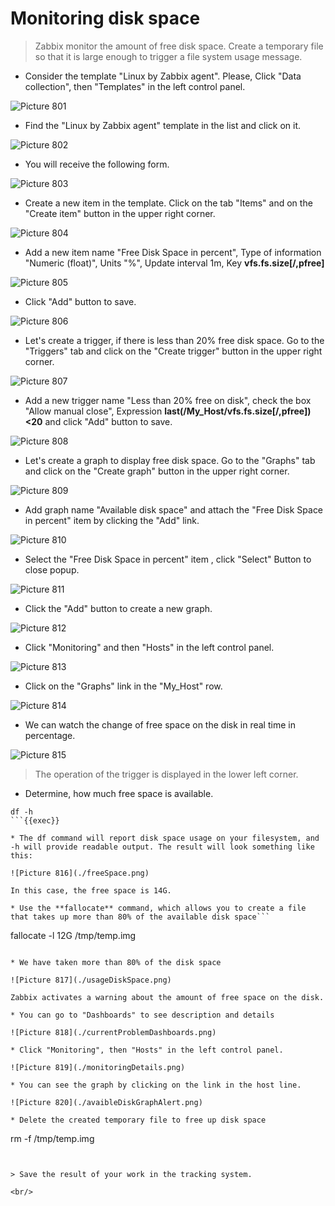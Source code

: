 # Monitoring disk space


> Zabbix monitor the amount of free disk space. Create a temporary file so that it is large enough to trigger a file system usage message.

* Consider the template "Linux by Zabbix agent". Please, Click "Data collection", then "Templates" in the left control panel.

![Picture 801](./dataCollectionTemplates.png)

* Find the "Linux by Zabbix agent" template in the list and click on it.

![Picture 802](./linuxZabbixAgentTemplate.png)

* You will receive the following form.

![Picture 803](./linuxZabbixAgentForm.png)

* Сreate a new item in the template. Click on the tab "Items" and on the "Create item" button in the upper right corner.

![Picture 804](./createNewItem.png)

* Add a new item name "Free Disk Space in percent", Type of information "Numeric (float)", Units "%", Update interval 1m, Key **vfs.fs.size[/,pfree]**

![Picture 805](./freeDiskSpaceItem.png)

* Click "Add" button to save.

![Picture 806](./freeDiskSpaceAdd.png)

* Let's create a trigger, if there is less than 20% free disk space. Go to the "Triggers" tab and click on the "Create trigger" button in the upper right corner.

![Picture 807](./createTrigger.png)

* Add a new trigger name "Less than 20% free on disk", check the box "Allow manual close", Expression **last(/My_Host/vfs.fs.size[/,pfree])<20** and click "Add" button to save.

![Picture 808](./freeDiskSpaceTrigger.png)

* Let's create a graph to display free disk space. Go to the "Graphs" tab and click on the "Create graph" button in the upper right corner.

![Picture 809](./createGraph.png)

* Add graph name "Available disk space" and attach the "Free Disk Space in percent" item by clicking the "Add" link.

![Picture 810](./createNewGraph.png)

* Select the "Free Disk Space in percent" item , click "Select" Button to close popup.

![Picture 811](./selectFreeDiskSpaceItem.png)

* Click the "Add" button to create a new graph.

![Picture 812](./addNewGraph.png)

* Click "Monitoring" and then "Hosts" in the left control panel.

![Picture 813](./monitoringHosts.png)

* Click on the "Graphs" link in the "My_Host" row.

![Picture 814](./monitoringHostGraphs.png)

* We can watch the change of free space on the disk in real time in percentage.

![Picture 815](./avaibleDiskGraph.png)

> The operation of the trigger is displayed in the lower left corner.

* Determine, how much free space is available.
```
df -h
```{{exec}}

* The df command will report disk space usage on your filesystem, and -h will provide readable output. The result will look something like this:

![Picture 816](./freeSpace.png)

In this case, the free space is 14G.

* Use the **fallocate** command, which allows you to create a file that takes up more than 80% of the available disk space```
```
fallocate -l 12G /tmp/temp.img
```{{exec}}

* We have taken more than 80% of the disk space

![Picture 817](./usageDiskSpace.png)

Zabbix activates a warning about the amount of free space on the disk.

* You can go to "Dashboards" to see description and details

![Picture 818](./currentProblemDashboards.png)

* Click "Monitoring", then "Hosts" in the left control panel.

![Picture 819](./monitoringDetails.png)

* You can see the graph by clicking on the link in the host line.

![Picture 820](./avaibleDiskGraphAlert.png)

* Delete the created temporary file to free up disk space
```
rm -f /tmp/temp.img
```{{exec}}


> Save the result of your work in the tracking system.

<br/>
